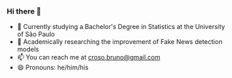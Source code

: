### Hi there 👋

<!--
- 🔭 I’m currently working as a Data Science Intern at Farmtech

-->

- 🌱 Currently studying a Bachelor's Degree in Statistics at the University of São Paulo
- 🔬 Academically researching the improvement of Fake News detection models
- 📫 You can reach me at croso.bruno@gmail.com
- 😄 Pronouns: he/him/his

